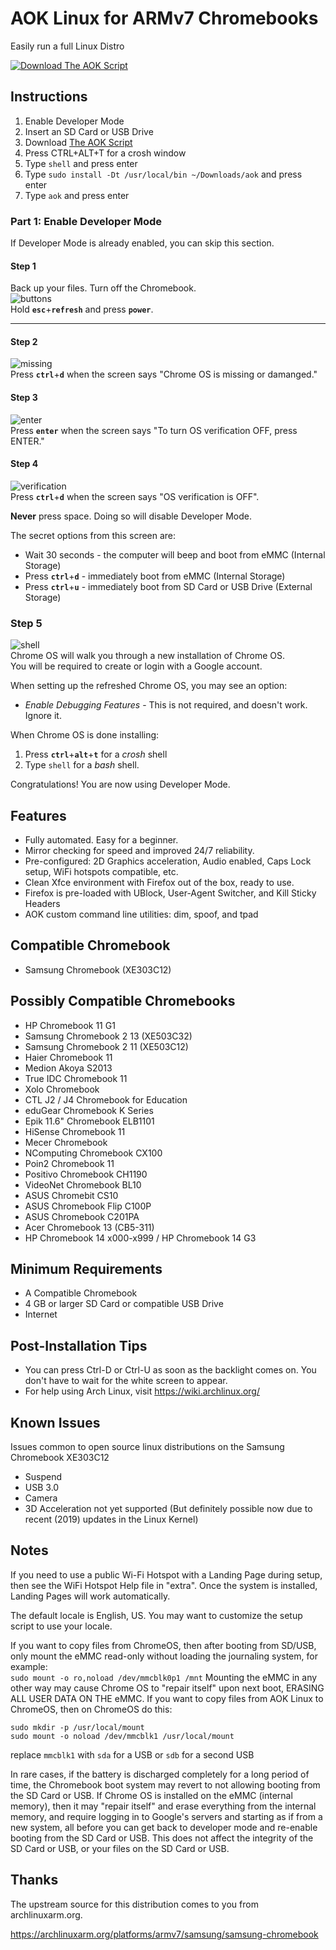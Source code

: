 # AOK Linux for ARMv7 Chromebooks
Easily run a full Linux Distro

[![Download The AOK Script](https://raw.githubusercontent.com/cubetronic/aok/master/files/arch_linux_gnome_menu_icon_by_byamato.png)](https://www.dropbox.com/s/ahhk0cvjjavfqi4/aok?dl=1 "Download The AOK Script")

## Instructions
1. Enable Developer Mode
1. Insert an SD Card or USB Drive
1. Download [The AOK Script](https://www.dropbox.com/s/ahhk0cvjjavfqi4/aok?dl=1 "Download The AOK Script")
3. Press CTRL+ALT+T for a crosh window
4. Type `shell` and press enter
5. Type `sudo install -Dt /usr/local/bin ~/Downloads/aok` and press enter
6. Type `aok` and press enter

### Part 1: Enable Developer Mode
If Developer Mode is already enabled, you can skip this section.

#### Step 1
Back up your files. Turn off the Chromebook.  
![buttons](https://user-images.githubusercontent.com/11820866/70834287-c5e73380-1dae-11ea-88c2-fc9c7940bd91.png "The location of the ESC, Refresh (or F3), and Power Buttons")  
Hold **`esc`**+**`refresh`** and press **`power`**.

---

#### Step 2
![missing](https://user-images.githubusercontent.com/11820866/70834349-f202b480-1dae-11ea-97f9-7a410f74ac9a.png "Screen shows 'Chrome OS is missing or damanged.'")  
Press **`ctrl`**+**`d`** when the screen says "Chrome OS is missing or damanged."

#### Step 3
![enter](https://user-images.githubusercontent.com/11820866/70834851-435f7380-1db0-11ea-95ea-625e30a5c2a1.png "Screen shows 'To turn OS verification OFF, press ENTER.'")  
Press **`enter`** when the screen says "To turn OS verification OFF, press ENTER."

#### Step 4
![verification](https://user-images.githubusercontent.com/11820866/70834971-8883a580-1db0-11ea-8ca1-d77cb3843cf2.png "Screen shows 'OS verification is OFF'")  
Press **`ctrl`**+**`d`** when the screen says "OS verification is OFF".  

**Never** press space. Doing so will disable Developer Mode.  

The secret options from this screen are:
- Wait 30 seconds - the computer will beep and boot from eMMC (Internal Storage)
- Press **`ctrl`**+**`d`** - immediately boot from eMMC (Internal Storage)
- Press **`ctrl`**+**`u`** - immediately boot from SD Card or USB Drive (External Storage)  


### Step 5
![shell](https://user-images.githubusercontent.com/11820866/70835504-2cba1c00-1db2-11ea-8fef-d82942d33e6a.png "Screen shows Chrome OS developer shell")  
Chrome OS will walk you through a new installation of Chrome OS.  
You will be required to create or login with a Google account.  

When setting up the refreshed Chrome OS, you may see an option:
- *Enable Debugging Features* - This is not required, and doesn't work. Ignore it.

When Chrome OS is done installing:
1. Press **`ctrl`**+**`alt`**+**`t`** for a *crosh* shell
2. Type `shell` for a *bash* shell.

Congratulations! You are now using Developer Mode.


## Features
- Fully automated. Easy for a beginner.
- Mirror checking for speed and improved 24/7 reliability.
- Pre-configured: 2D Graphics acceleration, Audio enabled, Caps Lock setup, WiFi hotspots compatible, etc.
- Clean Xfce environment with Firefox out of the box, ready to use.
- Firefox is pre-loaded with UBlock, User-Agent Switcher, and Kill Sticky Headers
- AOK custom command line utilities: dim, spoof, and tpad

## Compatible Chromebook
- Samsung Chromebook (XE303C12)

## Possibly Compatible Chromebooks
- HP Chromebook 11 G1
- Samsung Chromebook 2 13 (XE503C32)
- Samsung Chromebook 2 11 (XE503C12)
- Haier Chromebook 11
- Medion Akoya S2013
- True IDC Chromebook 11
- Xolo Chromebook
- CTL J2 / J4 Chromebook for Education
- eduGear Chromebook K Series
- Epik 11.6" Chromebook ELB1101
- HiSense Chromebook 11
- Mecer Chromebook
- NComputing Chromebook CX100
- Poin2 Chromebook 11
- Positivo Chromebook CH1190
- VideoNet Chromebook BL10
- ASUS Chromebit CS10
- ASUS Chromebook Flip C100P
- ASUS Chromebook C201PA
- Acer Chromebook 13 (CB5-311)
- HP Chromebook 14 x000-x999 / HP Chromebook 14 G3

## Minimum Requirements
- A Compatible Chromebook
- 4 GB or larger SD Card or compatible USB Drive
- Internet

## Post-Installation Tips
- You can press Ctrl-D or Ctrl-U as soon as the backlight comes on. You don't have to wait for the white screen to appear.
- For help using Arch Linux, visit https://wiki.archlinux.org/

## Known Issues
Issues common to open source linux distributions on the Samsung Chromebook XE303C12
- Suspend
- USB 3.0
- Camera
- 3D Acceleration not yet supported (But definitely possible now due to recent (2019) updates in the Linux Kernel)

## Notes
If you need to use a public Wi-Fi Hotspot with a Landing Page during setup, then see the WiFi Hotspot Help file in "extra".
Once the system is installed, Landing Pages will work automatically.

The default locale is English, US. You may want to customize the setup script to use your locale.

If you want to copy files from ChromeOS, then after booting from SD/USB, only mount the eMMC read-only without loading the journaling system, for example:  
`sudo mount -o ro,noload /dev/mmcblk0p1 /mnt` Mounting the eMMC in any other way may cause Chrome OS to "repair itself" upon next boot, ERASING ALL USER DATA ON THE eMMC. If you want to copy files from AOK Linux to ChromeOS, then on ChromeOS do this:  
```
sudo mkdir -p /usr/local/mount
sudo mount -o noload /dev/mmcblk1 /usr/local/mount
```
replace `mmcblk1` with `sda` for a USB or `sdb` for a second USB

In rare cases, if the battery is discharged completely for a long period of time, the Chromebook boot system may revert to not allowing booting from the SD Card or USB. If Chrome OS is installed on the eMMC (internal memory), then it may "repair itself" and erase everything from the internal memory, and require logging in to Google's servers and starting as if from a new system, all before you can get back to developer mode and re-enable booting from the SD Card or USB. This does not affect the integrity of the SD Card or USB, or your files on the SD Card or USB.

## Thanks
The upstream source for this distribution comes to you from archlinuxarm.org.

https://archlinuxarm.org/platforms/armv7/samsung/samsung-chromebook
